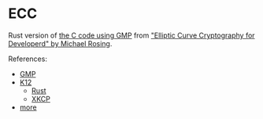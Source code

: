 ECC
===

Rust version of [the C code using GMP](https://github.com/drmike8888/Elliptic-curve-pairings) from ["Elliptic Curve Cryptography for Developerd" by Michael Rosing](https://www.manning.com/books/elliptic-curve-cryptography-for-developers).

References:
- [GMP](https://gmplib.org/)
- [K12](https://github.com/XKCP/K12)
  - [Rust](https://github.com/oconnor663/kangarootwelve_xkcp.rs)
  - [XKCP](https://github.com/XKCP/XKCP)
- [more](https://github.com/drmike8888/More-Pairing-examples)
